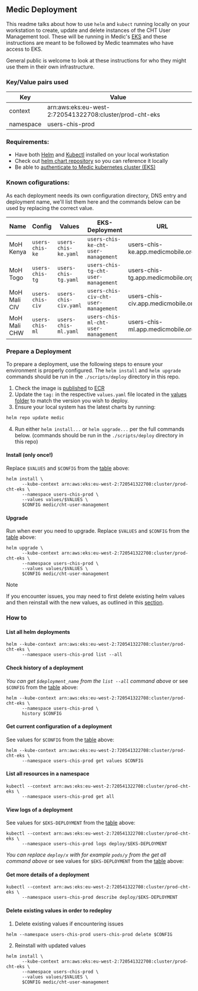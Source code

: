 ## Medic Deployment

This readme talks about how to use `helm` and `kubect`  running locally on your workstation to create, update and delete instances of the CHT User Management tool.  These will be running in Medic's [EKS](https://docs.aws.amazon.com/eks/latest/userguide/what-is-eks.html) and these instructions are meant to be followed by Medic teammates who have access to EKS.

General public is welcome to look at these instructions for who they might use them in their own infrastructure. 

### Key/Value pairs used 
| Key       | Value                                                   |
|-----------|---------------------------------------------------------|
| context   | arn:aws:eks:eu-west-2:720541322708:cluster/prod-cht-eks |
| namespace | users-chis-prod                                         |

### Requirements:
- Have both [Helm](https://helm.sh/) and  [Kubectl](https://kubernetes.io/docs/reference/kubectl/kubectl/) installed on your local workstation
- Check out [helm chart repository](https://github.com/medic/helm-charts/tree/main#usage) so you can reference it locally
- Be able to [authenticate to Medic kubernetes cluster (EKS)](https://github.com/medic/medic-infrastructure/blob/master/terraform/aws/dev/eks/access/README.md)


### Known cofigurations:

As each deployment needs its own configuration directory, DNS entry and deployment name, we'll list them here and the commands below can be used by replacing the correct value.

| Name         | Config           | Values                | EKS-Deployment | URL |
|--------------|------------------|-----------------------|--              |--   |   
| MoH Kenya    | `users-chis-ke`  | `users-chis-ke.yaml`  | `users-chis-ke-cht-user-management` | users-chis-ke.app.medicmobile.org | 
| MoH Togo     | `users-chis-tg`  | `users-chis-tg.yaml`  | `users-chis-tg-cht-user-management` | users-chis-tg.app.medicmobile.org | 
| MoH Mali CIV | `users-chis-civ` | `users-chis-civ.yaml` | `users-chis-civ-cht-user-management` | users-chis-civ.app.medicmobile.org | 
| MoH Mali CHW | `users-chis-ml`  | `users-chis-ml.yaml`   | `users-chis-ml-cht-user-management` | users-chis-ml.app.medicmobile.org | 

### Prepare a Deployment

To prepare a deployment, use the following steps to ensure your environment is properly configured.
The `helm install` and `helm upgrade` commands should be run in the `./scripts/deploy` directory in this repo.

1. Check the image is [published](https://github.com/medic/cht-user-management/tree/main#publishing-new-docker-images) to [ECR](https://gallery.ecr.aws/medic/cht-user-management) 
2. Update the `tag:` in the respective `values.yaml` file located in the [values folder](https://github.com/medic/cht-user-management/blob/main/scripts/deploy/values/) to match the version you wish to deploy.
3. Ensure your local system has the latest charts by running:
```bash
helm repo update medic
```
4. Run either `helm install...` or `helm upgrade...` per the full commands below. (commands should be run in the `./scripts/deploy` directory in this repo)

#### Install (only once!)

  Replace `$VALUES` and `$CONFIG` from the  [table](#known-cofigurations) above:

```shell
helm install \
      --kube-context arn:aws:eks:eu-west-2:720541322708:cluster/prod-cht-eks \
      --namespace users-chis-prod \
      --values values/$VALUES \
      $CONFIG medic/cht-user-management
```

#### Upgrade 

Run when ever you need to upgrade.  Replace `$VALUES` and `$CONFIG` from the [table](#known-cofigurations) above:

```shell
helm upgrade \
      --kube-context arn:aws:eks:eu-west-2:720541322708:cluster/prod-cht-eks \
      --namespace users-chis-prod \
      --values values/$VALUES \
      $CONFIG medic/cht-user-management
```

> [!NOTE]
> If you encounter issues, you may need to first delete existing helm values and then reinstall with the new values, as outlined in this [section](#delete-existing-values-in-order-to-redeploy).

### How to

#### List all helm deployments
```shell
helm --kube-context arn:aws:eks:eu-west-2:720541322708:cluster/prod-cht-eks \
      --namespace users-chis-prod list --all
```

#### Check history of a deployment

_You can get `$deployment_name` from the `list --all` command above_ or see `$CONFIG` from the [table](#known-cofigurations) above:

```shell
helm --kube-context arn:aws:eks:eu-west-2:720541322708:cluster/prod-cht-eks \
      --namespace users-chis-prod \
      history $CONFIG 
```

#### Get current configuration of a deployment

See values for `$CONFIG` from the [table](#known-cofigurations) above:

```shell
helm --kube-context arn:aws:eks:eu-west-2:720541322708:cluster/prod-cht-eks \
      --namespace users-chis-prod get values $CONFIG 
```

#### List all resources in a namespace
```shell
kubectl --context arn:aws:eks:eu-west-2:720541322708:cluster/prod-cht-eks \
      --namespace users-chis-prod get all
```

#### View logs of a deployment

See values for `$EKS-DEPLOYMENT` from the [table](#known-cofigurations) above:

```shell
kubectl --context arn:aws:eks:eu-west-2:720541322708:cluster/prod-cht-eks \
      --namespace users-chis-prod logs deploy/$EKS-DEPLOYMENT
```
_You can replace `deploy/x` with for example `pods/y` from the get all command above_ or see values for `$EKS-DEPLOYMENT` from the [table](#known-cofigurations) above:

#### Get more details of a deployment

```shell
kubectl --context arn:aws:eks:eu-west-2:720541322708:cluster/prod-cht-eks \
      --namespace users-chis-prod describe deploy/$EKS-DEPLOYMENT
```

#### Delete existing values in order to redeploy

  1. Delete existing values if encountering issues
```shell
helm --namespace users-chis-prod users-chis-prod delete $CONFIG
```

  2. Reinstall with updated values
```shell
helm install \
      --kube-context arn:aws:eks:eu-west-2:720541322708:cluster/prod-cht-eks \
      --namespace users-chis-prod \
      --values values/$VALUES \
      $CONFIG medic/cht-user-management
```